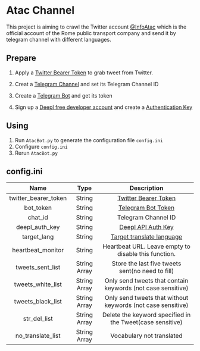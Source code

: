 # Atac Channel
This project is aiming to crawl the Twitter account [@InfoAtac](https://twitter.com/InfoAtac) which is the official account of the Rome public transport company and send it by telegram channel with different languages.

## Prepare
1. Apply a [Twitter Bearer Token](https://developer.twitter.com/en/docs/authentication/oauth-2-0/bearer-tokens) to grab tweet from Twitter.

2. Creat a [Telegram Channel](https://telegram.org/tour/channels#:~:text=Channels%20are%20a%20tool%20for,have%20the%20right%20to%20post.) and set its Telegram Channel ID 

3. Create a [Telegram Bot](https://core.telegram.org/bots)  and get its token

4. Sign up a [Deepl free developer account](https://www.deepl.com/en/pro#developer) and create a [Authentication Key](https://www.deepl.com/docs-api/accessing-the-api/)

## Using

1. Run `AtacBot.py` to generate the configuration file `config.ini`
2. Configure `config.ini`
3. Rerun `AtacBot.py`



## config.ini

|         Name         |     Type     |                                             Description                                              |
| :------------------: |:------------:|:----------------------------------------------------------------------------------------------------:|
| twitter_bearer_token |    String    | [Twitter Bearer Token](https://developer.twitter.com/en/docs/authentication/oauth-2-0/bearer-tokens) |
|      bot_token       |    String    |                         [Telegram Bot Token](https://core.telegram.org/bots)                         |
|       chat_id        |    String    |                                         Telegram Channel ID                                          |
|    deepl_auth_key    |    String    |               [Deepl API Auth Key](https://www.deepl.com/docs-api/accessing-the-api/)                |
|    target_lang    |    String    |       [Target translate language](https://www.deepl.com/zh/docs-api/translating-text/request/)       |
|   heartbeat_monitor   |    String    |                         Heartbeat URL. Leave empty to disable this function.                         |
|   tweets_sent_list   | String Array |                           Store the last five tweets sent(no need to fill)                           |
|  tweets_white_list   | String Array |                     Only send tweets that contain keywords (not case sensitive)                      |
|  tweets_black_list   | String Array |                     Only send tweets that without keywords (not case sensitive)                      |
|     str_del_list     | String Array |                      Delete the keyword specified in the Tweet(case sensitive)                       |
|     no_translate_list     | String Array |                                      Vocabulary not translated                                       |

